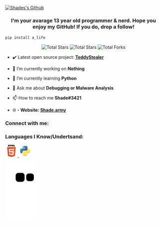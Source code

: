 <a href="https://shade.army" target="_blank"> <img src="https://cdn.discordapp.com/attachments/956986002973544580/958908298093023273/github6.jpg?size=4096" alt="Shades's Github"/></a>
<h3 align="center">I'm your avarage 13 year old programmer & nerd. Hope you enjoy my GitHub! If you do, drop a follow!</h3>

```py
pip install a_life
```

<p align="center">
<img src="https://komarev.com/ghpvc/?username=Shade3421&label=Total%20Views&color=b700bf&style=flat" alt="Total Stars" />
<img src="https://img.shields.io/badge/dynamic/json?&label=Total%20Stars&color=ff0000&style=flat&style=for-the-badge&query=%24.stars&url=https://api.github-star-counter.workers.dev/user/Shade3421" alt="Total Stars" ></a>
<img src="https://img.shields.io/badge/dynamic/json?&label=Total%20Forks&color=ff7700&style=flat&style=for-the-badge&query=%24.forks&url=https://api.github-star-counter.workers.dev/user/Shade3421" alt="Total Forks"></a> </p>

- ✔️ Latest open source project: **[TeddyStealer](https://github.com/Shade3421/TeddyStealer)**

- 🔭 I’m currently working on **Nothing**

- 🌱 I’m currently learning **Python**

- 💬 Ask me about **Debugging or Malware Analysis**

- 📫 How to reach me **Shade#3421**

- 🌐・**Website: [Shade.army](https://shade.army)**

<h3 align="left">Connect with me:</h3>
<p align="left">
</p>

<h3 align="left">Languages I Know/Undertsand:</h3>
<p align="left"> <a href="https://www.w3.org/html/" target="_blank" rel="noreferrer"> <img src="https://raw.githubusercontent.com/devicons/devicon/master/icons/html5/html5-original-wordmark.svg" alt="html5" width="40" height="40"/> </a> <a href="https://www.python.org" target="_blank" rel="noreferrer"> <img src="https://raw.githubusercontent.com/devicons/devicon/master/icons/python/python-original.svg" alt="python" width="40" height="40"/> </a> </p>

<img align="center" src="https://github.com/rafaballerini/rafaballerini/blob/output/github-contribution-grid-snake.svg" alt="Snook hehe"/>

